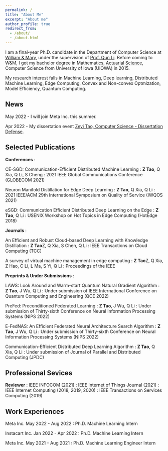 ```yaml
---
permalink: /
title: "About Me"
excerpt: "About me"
author_profile: true
redirect_from: 
  - /about/
  - /about.html
---
```


I am a final-year Ph.D. candidate in the Department of Computer Science at [William & Mary](https://www.wm.edu/), under the supervision of [Prof. Qun Li](https://www.cs.wm.edu/~liqun/). Before coming to W&M, I got my bachelor degree in Mathematics, [Actuarial Science](https://en.wikipedia.org/wiki/Actuarial_science), Computer Science from University of Iowa (UIOWA) in 2015.

My research interest falls in Machine Learning, Deep learning, Distributed Machine Learning, Edge Computing, Convex and Non-convex Optmization, Model Efficiency, Quantum Computing.



## News
May 2022 - I will join Meta Inc. this summer.

Apr 2022 - My dissertation event [Zeyi Tao, Computer Science - Dissertation Defense](https://events.wm.edu/event/view/asgradstudies/129519).


## Selected Publications
**Conferences**
:

CE-SGD: Communication-Efficient Distributed Machine Learning
:   **Z Tao**, Q Xia, Q Li, S Cheng
:   2021 IEEE Global Communications Conference (GLOBECOM 2021)

Neuron Manifold Distillation for Edge Deep Learning
:   **Z Tao**, Q Xia, Q Li
:   2021 IEEE/ACM 29th International Symposium on Quality of Service (IWQOS 2021)

eSGD: Communication Efficient Distributed Deep Learning on the Edge
:    **Z Tao**, Q Li
:    USENIX Workshop on Hot Topics in Edge Computing (HotEdge 2018)

**Journals**
:

An Efficient and Robust Cloud-based Deep Learning with Knowledge Distillation
:   **Z Tao**Z, Q Xia, S Chen, Q Li 
:   IEEE Transactions on Cloud Computing (TCC)

A survey of virtual machine management in edge computing
:    **Z Tao**Z, Q Xia, Z Hao, C Li, L Ma, S Yi, Q Li
:    Proceedings of the IEEE

**Preprints & Under Submissions**
:

LAWS: Look Around and Warm-start Quantum Natural Gradient Algorithm 
:   **Z Tao**, J Wu, Q Li
:   Under submission of IEEE International Conference on Quantum Computing and Engineering (QCE 2022)

PreFed: Preconditioned Federated Learning 
:   **Z Tao**, J Wu, Q Li
:   Under submission of Thirty-sixth Conference on Neural Information Processing Systems (NIPS 2022)
 
E-FedNAS: An Efficient Federated Neural Architecture Search Algorithm
:   **Z Tao**, J Wu, Q Li
:   Under submission of Thirty-sixth Conference on Neural Information Processing Systems (NIPS 2022)

Communication-Efficient Distributed Deep Learning Algorithm
:   **Z Tao**, Q Xia, Q Li
:   Under submission of Journal of Parallel and Distributed Computing (JPDC)

## Professional Sevices
**Reviewer**
:   IEEE INFOCOM (2021)
:   IEEE Internet of Things Journal (2021)
:   IEEE Internet Computing (2018, 2019, 2020)
:   IEEE Transactions on Services Computing (2019)

## Work Experiences

Meta Inc. May 2022 - Aug 2022
:   Ph.D. Machine Learning Intern

Instacart Inc. Jan 2022 - Apr 2022
:   Ph.D. Machine Learning Intern

Meta Inc. May 2021 - Aug 2021
:   Ph.D. Machine Learning Engineer Intern

